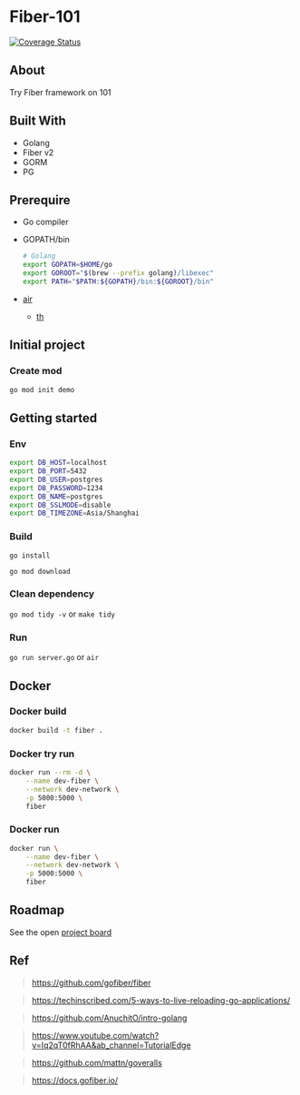 # Fiber-101

[![Coverage Status](https://coveralls.io/repos/github/panachainy/fiber-101/badge.svg)](https://coveralls.io/github/panachainy/fiber-101)

## About

Try Fiber framework on 101

## Built With

- Golang
- Fiber v2
- GORM
- PG

## Prerequire

- Go compiler
- GOPATH/bin

    ```sh
    # Golang
    export GOPATH=$HOME/go
    export GOROOT="$(brew --prefix golang)/libexec"
    export PATH="$PATH:${GOPATH}/bin:${GOROOT}/bin"
    ```

- [air](https://github.com/cosmtrek/air)
    * [th](https://www.somkiat.cc/golang-live-reload/)

## Initial project

### Create mod

```sh
go mod init demo
```

## Getting started

### Env

```sh
export DB_HOST=localhost
export DB_PORT=5432
export DB_USER=postgres
export DB_PASSWORD=1234
export DB_NAME=postgres
export DB_SSLMODE=disable
export DB_TIMEZONE=Asia/Shanghai
```

### Build

`go install`

`go mod download`

### Clean dependency

`go mod tidy -v` or `make tidy`

### Run

`go run server.go` or `air`

## Docker

### Docker build

```sh
docker build -t fiber .
```

### Docker try run

```sh
docker run --rm -d \
    --name dev-fiber \
    --network dev-network \
    -p 5000:5000 \
    fiber
```

### Docker run

```sh
docker run \
    --name dev-fiber \
    --network dev-network \
    -p 5000:5000 \
    fiber
```

## Roadmap

See the open [project board](https://github.com/panachainy/fiber-101/projects/1)

## Ref

> https://github.com/gofiber/fiber

> https://techinscribed.com/5-ways-to-live-reloading-go-applications/

> https://github.com/AnuchitO/intro-golang

> https://www.youtube.com/watch?v=Iq2qT0fRhAA&ab_channel=TutorialEdge

> https://github.com/mattn/goveralls

> https://docs.gofiber.io/
